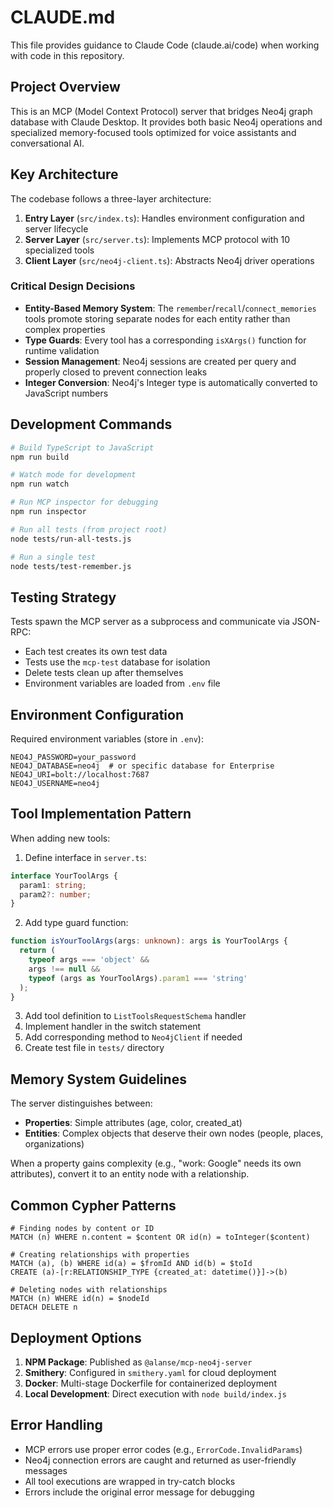 # CLAUDE.md

This file provides guidance to Claude Code (claude.ai/code) when working with code in this repository.

## Project Overview

This is an MCP (Model Context Protocol) server that bridges Neo4j graph database with Claude Desktop. It provides both basic Neo4j operations and specialized memory-focused tools optimized for voice assistants and conversational AI.

## Key Architecture

The codebase follows a three-layer architecture:

1. **Entry Layer** (`src/index.ts`): Handles environment configuration and server lifecycle
2. **Server Layer** (`src/server.ts`): Implements MCP protocol with 10 specialized tools
3. **Client Layer** (`src/neo4j-client.ts`): Abstracts Neo4j driver operations

### Critical Design Decisions

- **Entity-Based Memory System**: The `remember`/`recall`/`connect_memories` tools promote storing separate nodes for each entity rather than complex properties
- **Type Guards**: Every tool has a corresponding `isXArgs()` function for runtime validation
- **Session Management**: Neo4j sessions are created per query and properly closed to prevent connection leaks
- **Integer Conversion**: Neo4j's Integer type is automatically converted to JavaScript numbers

## Development Commands

```bash
# Build TypeScript to JavaScript
npm run build

# Watch mode for development
npm run watch

# Run MCP inspector for debugging
npm run inspector

# Run all tests (from project root)
node tests/run-all-tests.js

# Run a single test
node tests/test-remember.js
```

## Testing Strategy

Tests spawn the MCP server as a subprocess and communicate via JSON-RPC:
- Each test creates its own test data
- Tests use the `mcp-test` database for isolation
- Delete tests clean up after themselves
- Environment variables are loaded from `.env` file

## Environment Configuration

Required environment variables (store in `.env`):
```
NEO4J_PASSWORD=your_password
NEO4J_DATABASE=neo4j  # or specific database for Enterprise
NEO4J_URI=bolt://localhost:7687
NEO4J_USERNAME=neo4j
```

## Tool Implementation Pattern

When adding new tools:

1. Define interface in `server.ts`:
```typescript
interface YourToolArgs {
  param1: string;
  param2?: number;
}
```

2. Add type guard function:
```typescript
function isYourToolArgs(args: unknown): args is YourToolArgs {
  return (
    typeof args === 'object' &&
    args !== null &&
    typeof (args as YourToolArgs).param1 === 'string'
  );
}
```

3. Add tool definition to `ListToolsRequestSchema` handler
4. Implement handler in the switch statement
5. Add corresponding method to `Neo4jClient` if needed
6. Create test file in `tests/` directory

## Memory System Guidelines

The server distinguishes between:
- **Properties**: Simple attributes (age, color, created_at)
- **Entities**: Complex objects that deserve their own nodes (people, places, organizations)

When a property gains complexity (e.g., "work: Google" needs its own attributes), convert it to an entity node with a relationship.

## Common Cypher Patterns

```cypher
# Finding nodes by content or ID
MATCH (n) WHERE n.content = $content OR id(n) = toInteger($content)

# Creating relationships with properties
MATCH (a), (b) WHERE id(a) = $fromId AND id(b) = $toId
CREATE (a)-[r:RELATIONSHIP_TYPE {created_at: datetime()}]->(b)

# Deleting nodes with relationships
MATCH (n) WHERE id(n) = $nodeId
DETACH DELETE n
```

## Deployment Options

1. **NPM Package**: Published as `@alanse/mcp-neo4j-server`
2. **Smithery**: Configured in `smithery.yaml` for cloud deployment
3. **Docker**: Multi-stage Dockerfile for containerized deployment
4. **Local Development**: Direct execution with `node build/index.js`

## Error Handling

- MCP errors use proper error codes (e.g., `ErrorCode.InvalidParams`)
- Neo4j connection errors are caught and returned as user-friendly messages
- All tool executions are wrapped in try-catch blocks
- Errors include the original error message for debugging